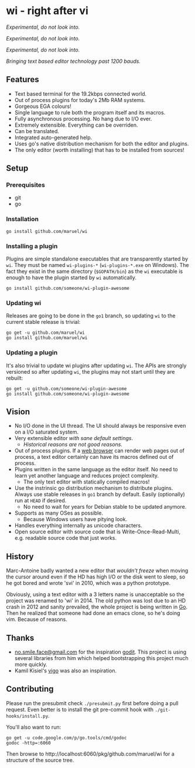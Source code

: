 wi - right after vi
===================

*Experimental, do not look into.*

*Experimental, do not look into.*

*Experimental, do not look into.*

_Bringing text based editor technology past 1200 bauds._


Features
--------

  - Text based terminal for the 19.2kbps connected world.
  - Out of process plugins for today's 2Mb RAM systems.
  - Gorgeous EGA colours!
  - Single language to rule both the program itself and its macros.
  - Fully asynchronous processing. No hang due to I/O ever.
  - Extremely extensible. Everything can be overriden.
  - Can be translated.
  - Integrated auto-generated help.
  - Uses go's native distribution mechanism for both the editor and plugins.
  - The only editor (worth installing) that has to be installed from sources!


Setup
-----


### Prerequisites

  - git
  - go


### Installation

```
go install github.com/maruel/wi
```


### Installing a plugin

Plugins are simple standalone executables that are transparently started by
`wi`.  They must be named `wi-plugins-*` (`wi-plugins-*.exe` on Windows). The
fact they exist in the same directory (`$GOPATH/bin`) as the `wi` executable is
enough to have the plugin started by `wi` automatically.

```
go install github.com/someone/wi-plugin-awesome
```


### Updating wi

Releases are going to be done in the `go1` branch, so updating `wi` to the
current stable release is trivial:

```
go get -u github.com/maruel/wi
go install github.com/maruel/wi
```


### Updating a plugin

It's also trivial to update wi plugins after updating `wi`. The APIs are
strongly versioned so after updating `wi`, the plugins may not start until they
are rebuilt:

```
go get -u github.com/someone/wi-plugin-awesome
go install github.com/someone/wi-plugin-awesome
```


Vision
------

  - No I/O done in the UI thread. The UI should always be responsive even on a
    I/O saturated system.
  - Very extensible editor _with sane default settings_.
    - _Historical reasons are not good reasons_.
  - Out of process plugins. If a
    [web browser](http://dev.chromium.org/developers/design-documents/multi-process-architecture)
    can render web pages out of process, a text editor certainly can have its
    macros defined out of process.
  - Plugins written in the same language as the editor itself. No need to learn
    yet another language and reduces project complexity.
      - The only text editor with statically compiled macros!
  - Use the instrinsic go distribution mechanism to distribute plugins. Always
    use stable releases in `go1` branch by default. Easily (optionally) run at
    `HEAD` if desired.
      - No need to wait for years for Debian stable to be updated anymore.
  - Supports as many OSes as possible.
      - Because Windows users have pitying look.
  - Handles everything internally as unicode characters.
  - Open source editor with source code that is Write-Once-Read-Multi, e.g.
    readable source code that just works.


History
-------

Marc-Antoine badly wanted a new editor that _wouldn't freeze_ when moving the
cursor around even if the HD has high I/O or the disk went to sleep, so he got
bored and wrote 'svi' in 2010, which was a python prototype.

Obviously, using a text editor with a 3 letters name is unacceptable so the
project was renamed to 'wi' in 2014. The old python was lost due to an HD crash
in 2012 and sanity prevailed, the whole project is being written in
[Go](https://golang.org). Then he realized that someone had done an emacs clone,
so he's doing vim. Because of reasons.


Thanks
------

  - no.smile.face@gmail.com for the inspiration
    [godit](https://github.com/nsf/godit). This project is using several
    libraries from him which helped bootstrapping this project much more
    quickly.
  - Kamil Kisiel's [vigo](https://github.com/kisielk/vigo) was also an
    inspiration.


Contributing
------------

Please run the presubmit check `./presubmit.py` first before doing a pull
request. Even better is to install the git pre-commit hook with
`./git-hooks/install.py`.

You'll also want to run:

    go get -u code.google.com/p/go.tools/cmd/godoc
    godoc -http=:6060

Then browse to http://localhost:6060/pkg/github.com/maruel/wi for a structure of
the source tree.
